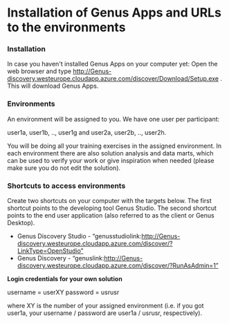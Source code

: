 
# Installation of Genus Apps and URLs to the environments

### Installation
In case you haven't installed Genus Apps on your computer yet: Open the web browser and type http://Genus-discovery.westeurope.cloudapp.azure.com/discover/Download/Setup.exe . This will download Genus Apps.	

### Environments
An environment will be assigned to you. We have one user per participant: 

user1a, user1b, .., user1g and user2a, user2b, .., user2h.     

You will be doing all your training exercises in the assigned environment. In each environment there are also solution analysis and data marts, which can be used to verify your work or give inspiration when needed (please make sure you do not edit the solution).

### Shortcuts to access environments
Create two shortcuts on your computer with the targets below. The first shortcut points to the developing tool Genus Studio. The second shortcut points to the end user application (also referred to as the client or Genus Desktop). 
  * Genus Discovery Studio - “genusstudiolink:http://Genus-discovery.westeurope.cloudapp.azure.com/discover/?LinkType=OpenStudio”  
  * Genus Discovery - “genuslink:http://Genus-discovery.westeurope.cloudapp.azure.com/discover/?RunAsAdmin=1” 




**Login credentials for your own solution**

username = userXY 
password = usrusr

where XY is the number of your assigned environment (i.e. if you got user1a, your username / password are user1a / usrusr, respectively).

